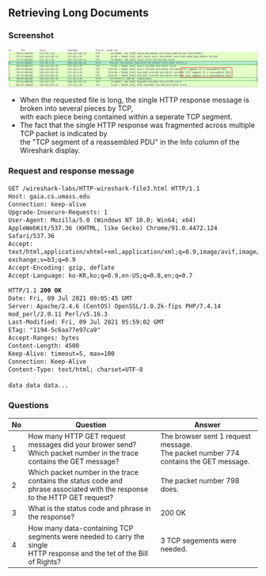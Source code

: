 ## Retrieving Long Documents


### Screenshot
![screenshot](https://github.com/chaebum-kim/network-projects/blob/master/wireshark-lab/HTTP/screenshot1.jpg)
* When the requested file is long, the single HTTP response message is broken into several pieces by TCP,<br>with each piece being contained within a seperate TCP segment.
* The fact that the single HTTP response was fragmented across multiple TCP packet is indicated by<br> the "TCP segment of a reassembled PDU" in the Info column of the Wireshark display.

### Request and response message
<pre><code>GET /wireshark-labs/HTTP-wireshark-file3.html HTTP/1.1 
Host: gaia.cs.umass.edu 
Connection: keep-alive 
Upgrade-Insecure-Requests: 1 
User-Agent: Mozilla/5.0 (Windows NT 10.0; Win64; x64) AppleWebKit/537.36 (KHTML, like Gecko) Chrome/91.0.4472.124 Safari/537.36 
Accept: text/html,application/xhtml+xml,application/xml;q=0.9,image/avif,image/webp,image/apng,*/*;q=0.8,application/signed-exchange;v=b3;q=0.9 
Accept-Encoding: gzip, deflate 
Accept-Language: ko-KR,ko;q=0.9,en-US;q=0.8,en;q=0.7</code></pre>

<pre><code>HTTP/1.1 <strong>200 OK </strong>
Date: Fri, 09 Jul 2021 09:05:45 GMT 
Server: Apache/2.4.6 (CentOS) OpenSSL/1.0.2k-fips PHP/7.4.14 mod_perl/2.0.11 Perl/v5.16.3 
Last-Modified: Fri, 09 Jul 2021 05:59:02 GMT 
ETag: "1194-5c6aa77e97ca9" 
Accept-Ranges: bytes 
Content-Length: 4500 
Keep-Alive: timeout=5, max=100 
Connection: Keep-Alive 
Content-Type: text/html; charset=UTF-8 

data data data...</code></pre>
 
### Questions
|No|Question|Answer|
|---|---|---|
|1|How many HTTP GET request messages did your brower send?<br>Which packet number in the trace contains the GET message?|The browser sent 1 request message.<br>The packet number 774 contains the GET message.|
|2|Which packet number in the trace contains the status code and<br>phrase associated with the response to the HTTP GET request?|The packet number 798 does.|
|3|What is the status code and phrase in the response?|200 OK|
|4|How many data-containing TCP segments were needed to carry the single <br>HTTP response and the tet of the Bill of Rights?|3 TCP segements were needed.|
